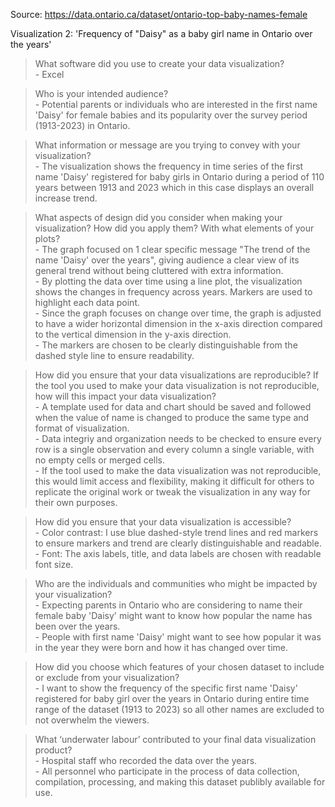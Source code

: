 Source: https://data.ontario.ca/dataset/ontario-top-baby-names-female

Visualization 2: 'Frequency of "Daisy" as a baby girl name in Ontario over the years'

> What software did you use to create your data visualization?  
    - Excel

> Who is your intended audience?  
    - Potential parents or individuals who are interested in the first name 'Daisy' for female babies and its popularity over the survey period (1913-2023) in Ontario.

> What information or message are you trying to convey with your visualization?  
    - The visualization shows the frequency in time series of the first name 'Daisy' registered for baby girls in Ontario during a period of 110 years between 1913 and 2023 which in this case displays an overall increase trend.

> What aspects of design did you consider when making your visualization? How did you apply them? With what elements of your plots?  
    - The graph focused on 1 clear specific message "The trend of the name 'Daisy' over the years", giving audience a clear view of its general trend without being cluttered with extra information.\
    - By plotting the data over time using a line plot, the visualization shows the changes in frequency across years. Markers are used to highlight each data point.\
    - Since the graph focuses on change over time, the graph is adjusted to have a wider horizontal dimension in the x-axis direction compared to the vertical dimension in the y-axis direction.\
    - The markers are chosen to be clearly distinguishable from the dashed style line to ensure readability.
    
> How did you ensure that your data visualizations are reproducible? If the tool you used to make your data visualization is not reproducible, how will this impact your data visualization?  
    - A template used for data and chart should be saved and followed when the value of name is changed to produce the same type and format of visualization.\
    - Data integriy and organization needs to be checked to ensure every row is a single observation and every column a single variable, with no empty cells or merged cells.\
    - If the tool used to make the data visualization was not reproducible, this would limit access and flexibility, making it difficult for others to replicate the original work or tweak the visualization in any way for their own purposes.

> How did you ensure that your data visualization is accessible?  
    - Color contrast: I use blue dashed-style trend lines and red markers to ensure markers and trend are clearly distinguishable and readable.\
    - Font: The axis labels, title, and data labels are chosen with readable font size.

> Who are the individuals and communities who might be impacted by your visualization?  
    - Expecting parents in Ontario who are considering to name their female baby 'Daisy' might want to know how popular the name has been over the years.\
    - People with first name 'Daisy' might want to see how popular it was in the year they were born and how it has changed over time.

> How did you choose which features of your chosen dataset to include or exclude from your visualization?  
    - I want to show the frequency of the specific first name 'Daisy' registered for baby girl over the years in Ontario during entire time range of the dataset (1913 to 2023) so all other names are excluded to not overwhelm the viewers. 

> What ‘underwater labour’ contributed to your final data visualization product?  
    - Hospital staff who recorded the data over the years.\
    - All personnel who participate in the process of data collection, compilation, processing, and making this dataset publibly available for use. 
